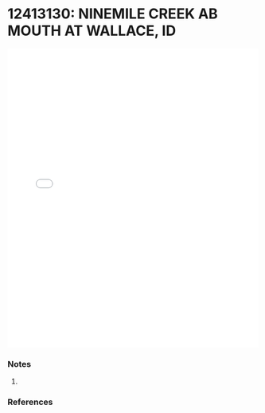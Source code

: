 # 12413130: NINEMILE CREEK AB MOUTH AT WALLACE, ID

<iframe src="/distribution_estimation/_static/stations/12413130_fdc.html" width="100%" height="600" frameborder="0"></iframe>

### Notes
1. 

### References

